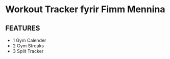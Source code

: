 # Workout Tracker fyrir Fimm Mennina

## FEATURES
- 1 Gym Calender
- 2 Gym Streaks
- 3 Split Tracker
